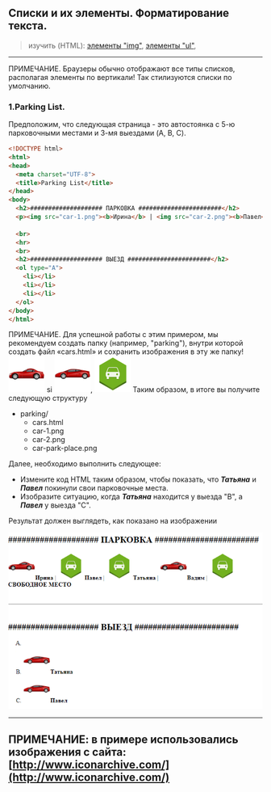 ## Списки и их элементы. Форматирование текста.

> изучить (HTML):
[элементы "img"](http://htmlbook.ru/html/img),
[элементы "ul"](http://htmlbook.ru/html/ul),


---

ПРИМЕЧАНИЕ. Браузеры обычно отображают все типы списков, располагая элементы по вертикали! Так стилизуются списки по умолчанию.

### 1.Parking List.

Предположим, что следующая страница - это автостоянка с 5-ю парковочными местами и 3-мя выездами (A, B, C).

```html
<!DOCTYPE html>
<html>
<head>
  <meta charset="UTF-8">
  <title>Parking List</title>
</head>
<body>
  <h2>#################### ПАРКОВКА #######################</h2>
  <p><img src="car-1.png"><b>Ирина</b> | <img src="car-2.png"><b>Павел</b> | <img src="car-2.png"><b>Татьяна</b> | <img src="car-1.png"><b>Вадим</b> | <img src="car-park-place.png"><b>СВОБОДНОЕ МЕСТО</b></p>

  <br>
  <hr>
  <br>
  <h2>#################### ВЫЕЗД #######################</h2>
  <ol type="A">
    <li></li>
    <li></li>
    <li></li>
  </ol>
</body>
</html>


```

ПРИМЕЧАНИЕ. Для успешной работы с этим примером, мы рекомендуем создать папку (например, "parking"), внутри которой создать файл «cars.html» и сохранить изображения в эту же папку! ![car1](car-1.png) si ![car2](car-2.png), ![car2](car-park-place.png)
Таким образом, в итоге вы получите следующую структуру
* parking/
  - cars.html
  - car-1.png
  - car-2.png
  - car-park-place.png


Далее, необходимо выполнить следующее:
* Измените код HTML таким образом, чтобы показать, что ***Татьяна*** и ***Павел*** покинули свои парковочные места.
* Изобразите ситуацию, когда ***Татьяна*** находится у выезда "B", а ***Павел*** у выезда "C".

Результат должен выглядеть, как показано на изображении

![airport1](parking-list-1.png)

---

ПРИМЕЧАНИЕ: в примере использовались изображения с сайта:
[http://www.iconarchive.com/](http://www.iconarchive.com/)
---
